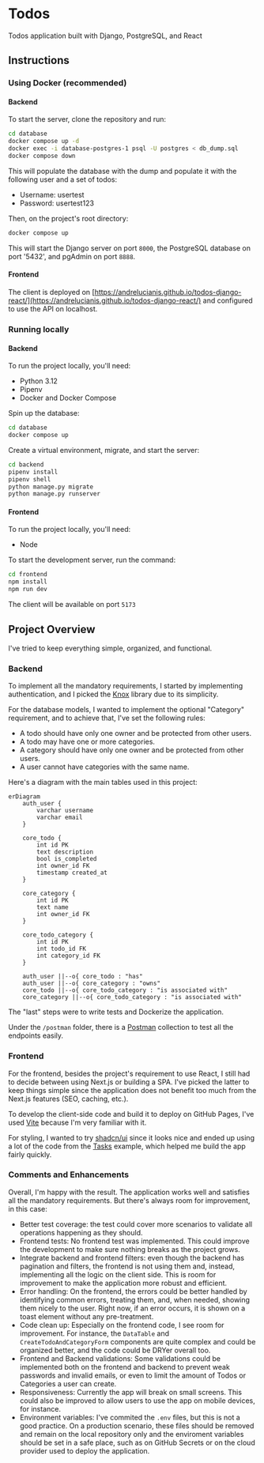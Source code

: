 # Todos

Todos application built with Django, PostgreSQL, and React

## Instructions

### Using Docker (recommended)

#### Backend

To start the server, clone the repository and run:

```bash
cd database
docker compose up -d
docker exec -i database-postgres-1 psql -U postgres < db_dump.sql
docker compose down
```

This will populate the database with the dump and populate it with the following user and a set of todos:

- Username: usertest
- Password: usertest123

Then, on the project's root directory:

```bash
docker compose up
```

This will start the Django server on port `8000`, the PostgreSQL database on port '5432', and pgAdmin on port `8888`.

#### Frontend

The client is deployed on [https://andrelucianis.github.io/todos-django-react/](https://andrelucianis.github.io/todos-django-react/) and configured to use the API on localhost.

### Running locally

#### Backend

To run the project locally, you'll need:

- Python 3.12
- Pipenv
- Docker and Docker Compose

Spin up the database:

```bash
cd database
docker compose up
```

Create a virtual environment, migrate, and start the server:

```bash
cd backend
pipenv install
pipenv shell
python manage.py migrate
python manage.py runserver
```

#### Frontend

To run the project locally, you'll need:
- Node

To start the development server, run the command:

```bash
cd frontend
npm install
npm run dev
```

The client will be available on port `5173`

## Project Overview

I've tried to keep everything simple, organized, and functional.

### Backend

To implement all the mandatory requirements, I started by implementing authentication, and I picked the [Knox](https://www.django-rest-framework.org/api-guide/authentication/#django-rest-knox) library due to its simplicity.

For the database models, I wanted to implement the optional "Category" requirement, and to achieve that, I've set the following rules:

- A todo should have only one owner and be protected from other users.
- A todo may have one or more categories.
- A category should have only one owner and be protected from other users.
- A user cannot have categories with the same name.

Here's a diagram with the main tables used in this project:

```mermaid
erDiagram
    auth_user {
        varchar username
        varchar email
    }

    core_todo {
        int id PK
        text description
        bool is_completed
        int owner_id FK
        timestamp created_at
    }

    core_category {
        int id PK
        text name
        int owner_id FK
    }

    core_todo_category {
        int id PK
        int todo_id FK
        int category_id FK
    }

    auth_user ||--o{ core_todo : "has"
    auth_user ||--o{ core_category : "owns"
    core_todo ||--o{ core_todo_category : "is associated with"
    core_category ||--o{ core_todo_category : "is associated with"
```


The "last" steps were to write tests and Dockerize the application.

Under the `/postman` folder, there is a [Postman](https://www.postman.com/) collection to test all the endpoints easily.

### Frontend

For the frontend, besides the project's requirement to use React, I still had to decide between using Next.js or building a SPA. I've picked the latter to keep things simple since the application does not benefit too much from the Next.js features (SEO, caching, etc.).

To develop the client-side code and build it to deploy on GitHub Pages, I've used [Vite](https://vite.dev/) because I'm very familiar with it.

For styling, I wanted to try [shadcn/ui](https://ui.shadcn.com/) since it looks nice and ended up using a lot of the code from the [Tasks](https://ui.shadcn.com/examples/tasks) example, which helped me build the app fairly quickly.

### Comments and Enhancements

Overall, I'm happy with the result. The application works well and satisfies all the mandatory requirements.
But there's always room for improvement, in this case:

- Better test coverage: the test could cover more scenarios to validate all operations happening as they should.
- Frontend tests: No frontend test was implemented. This could improve the development to make sure nothing breaks as the project grows.
- Integrate backend and frontend filters: even though the backend has pagination and filters, the frontend is not using them and, instead, implementing all the logic on the client side. This is room for improvement to make the application more robust and efficient.
- Error handling: On the frontend, the errors could be better handled by identifying common errors, treating them, and, when needed, showing them nicely to the user. Right now, if an error occurs, it is shown on a toast element without any pre-treatment.
- Code clean up: Especially on the frontend code, I see room for improvement. For instance, the `DataTable` and `CreateTodoAndCategoryForm` components are quite complex and could be organized better, and the code could be DRYer overall too.
- Frontend and Backend validations: Some validations could be implemented both on the frontend and backend to prevent weak passwords and invalid emails, or even to limit the amount of Todos or Categories a user can create.
- Responsiveness: Currently the app will break on small screens. This could also be improved to allow users to use the app on mobile devices, for instance.
- Environment variables: I've commited the `.env` files, but this is not a good practice. On a production scenario, these files should be removed and remain on the local repository only and the enviroment variables should be set in a safe place, such as on GitHub Secrets or on the cloud provider used to deploy the application.
